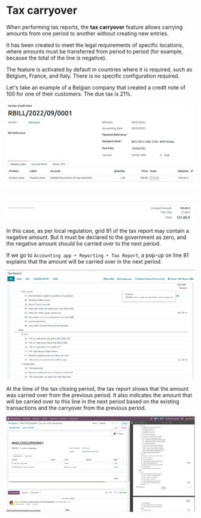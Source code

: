 # Tax carryover

When performing tax reports, the **tax carryover** feature allows
carrying amounts from one period to another without creating new
entries.

It has been created to meet the legal requirements of specific
locations, where amounts must be transferred from period to period (for
example, because the total of the line is negative).

The feature is activated by default in countries where it is required,
such as Belgium, France, and Italy. There is no specific configuration
required.

Let's take an example of a Belgian company that created a credit note of
100 for one of their customers. The due tax is 21%.

![Illustration with a credit note](tax_carryover/belgian-example.png)

In this case, as per local regulation, grid 81 of the tax report may
contain a negative amount. But it must be declared to the government as
zero, and the negative amount should be carried over to the next period.

If we go to
`Accounting app ‣ Reporting ‣ Tax Report`, a pop-up on line 81 explains that the amount will
be carried over in the next period.

![pop-up message stating the amount will be carried over to the next period](tax_carryover/pop-up.png)

At the time of the tax closing period, the tax report shows that the
amount was carried over from the previous period. It also indicates the
amount that will be carried over to this line in the next period based
on the existing transactions and the carryover from the previous period.

![Illustration of the tax return](tax_carryover/tax-return.png)
